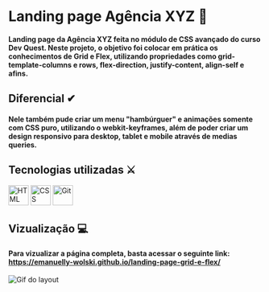 # Landing page Agência XYZ 🌟
#### Landing page da Agência XYZ feita no módulo de CSS avançado do curso Dev Quest. Neste projeto, o objetivo foi colocar em prática os conhecimentos de Grid e Flex, utilizando propriedades como grid-template-columns e rows, flex-direction, justify-content, align-self e afins. 

## Diferencial ✔

#### Nele também pude criar um menu "hambúrguer" e animações somente com CSS puro, utilizando o webkit-keyframes, além de poder criar um design responsivo para desktop, tablet e mobile através de medias queries.

## Tecnologias utilizadas ⚔
<div style="display: inline_block">
  <img src="https://cdn.jsdelivr.net/gh/devicons/devicon/icons/html5/html5-plain-wordmark.svg" title="HTML" width="40" height="40"/> 
  <img src="https://cdn.jsdelivr.net/gh/devicons/devicon/icons/css3/css3-plain-wordmark.svg" title="CSS" width="40" height="40"/>
  <img src="https://cdn.jsdelivr.net/gh/devicons/devicon/icons/git/git-original.svg" title="Git" width="40" height="40"/>
</div>

## Vizualização 💻

#### Para vizualizar a página completa, basta acessar o seguinte link: https://emanuelly-wolski.github.io/landing-page-grid-e-flex/
<img src="./agencia.gif" alt="Gif do layout">
